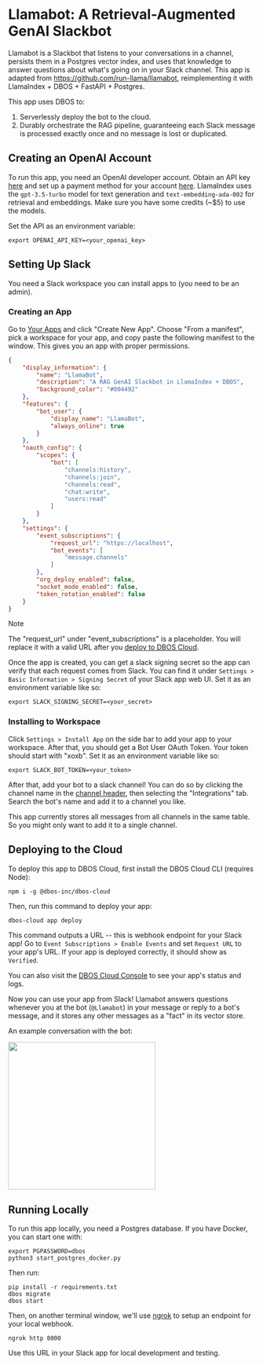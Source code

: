 # Llamabot: A Retrieval-Augmented GenAI Slackbot

Llamabot is a Slackbot that listens to your conversations in a channel, persists them in a Postgres vector index, and uses that knowledge to answer questions about what's going on in your Slack channel.
This app is adapted from https://github.com/run-llama/llamabot, reimplementing it with LlamaIndex + DBOS + FastAPI + Postgres.

This app uses DBOS to:

1. Serverlessly deploy the bot to the cloud.
2. Durably orchestrate the RAG pipeline, guaranteeing each Slack message is processed exactly once and no message is lost or duplicated.

## Creating an OpenAI Account
To run this app, you need an OpenAI developer account. Obtain an API key [here](https://platform.openai.com/api-keys) and set up a payment method for your account [here](https://platform.openai.com/account/billing/overview).
LlamaIndex uses the `gpt-3.5-turbo` model for text generation and `text-embedding-ada-002` for retrieval and embeddings.
Make sure you have some credits (~$5) to use the models.


Set the API as an environment variable:

```shell
export OPENAI_API_KEY=<your_openai_key>
```

## Setting Up Slack
You need a Slack workspace you can install apps to (you need to be an admin).

### Creating an App

Go to [Your Apps](https://api.slack.com/apps) and click "Create New App". Choose "From a manifest", pick a workspace for your app, and copy paste the following manifest to the window. This gives you an app with proper permissions.

```json
{
    "display_information": {
        "name": "LlamaBot",
        "description": "A RAG GenAI Slackbot in LlamaIndex + DBOS",
        "background_color": "#004492"
    },
    "features": {
        "bot_user": {
            "display_name": "LlamaBot",
            "always_online": true
        }
    },
    "oauth_config": {
        "scopes": {
            "bot": [
                "channels:history",
                "channels:join",
                "channels:read",
                "chat:write",
                "users:read"
            ]
        }
    },
    "settings": {
        "event_subscriptions": {
            "request_url": "https://localhost",
            "bot_events": [
                "message.channels"
            ]
        },
        "org_deploy_enabled": false,
        "socket_mode_enabled": false,
        "token_rotation_enabled": false
    }
}
```

> [!NOTE]
> The "request_url" under "event_subscriptions" is a placeholder.
> You will replace it with a valid URL after you [deploy to DBOS Cloud](#deploying-to-the-cloud).

Once the app is created, you can get a slack signing secret so the app can verify that each request comes from Slack.
You can find it under `Settings > Basic Information > Signing Secret` of your Slack app web UI. Set it as an environment variable like so:

```shell
export SLACK_SIGNING_SECRET=<your_secret>
```

### Installing to Workspace

Click `Settings > Install App` on the side bar to add your app to your workspace.
After that, you should get a Bot User OAuth Token.
Your token should start with "xoxb". Set it as an environment variable like so:

```shell
export SLACK_BOT_TOKEN=<your_token>
```

After that, add your bot to a slack channel! You can do so by clicking the channel name in the [channel header](https://slack.com/help/articles/360059928654-How-to-use-Slack--your-quick-start-guide#channels), then selecting the "Integrations" tab.
Search the bot's name and add it to a channel you like.

This app currently stores all messages from all channels in the same table. So you might only want to add it to a single channel.

## Deploying to the Cloud

To deploy this app to DBOS Cloud, first install the DBOS Cloud CLI (requires Node):

```shell
npm i -g @dbos-inc/dbos-cloud
```

Then, run this command to deploy your app:

```shell
dbos-cloud app deploy
```

This command outputs a URL -- this is webhook endpoint for your Slack app!
Go to `Event Subscriptions > Enable Events` and set `Request URL` to your app's URL.
If your app is deployed correctly, it should show as `Verified`.

You can also visit the [DBOS Cloud Console](https://console.dbos.dev/) to see your app's status and logs.

Now you can use your app from Slack!
Llamabot answers questions whenever you at the bot (`@Llamabot`) in your message or reply to a bot's message, and it stores any other messages as a "fact" in its vector store.

An example conversation with the bot:

<img src="https://github.com/user-attachments/assets/1051ed46-ac6f-49bf-9109-449df9e4bca2" data-canonical-src="https://github.com/user-attachments/assets/1051ed46-ac6f-49bf-9109-449df9e4bca2" width="300"/>

## Running Locally

To run this app locally, you need a Postgres database.
If you have Docker, you can start one with:

```shell
export PGPASSWORD=dbos
python3 start_postgres_docker.py
```

Then run:

```shell
pip install -r requirements.txt
dbos migrate
dbos start
```

Then, on another terminal window, we'll use [ngrok](https://ngrok.com/) to setup an endpoint for your local webhook.

```shell
ngrok http 8000
```

Use this URL in your Slack app for local development and testing.
